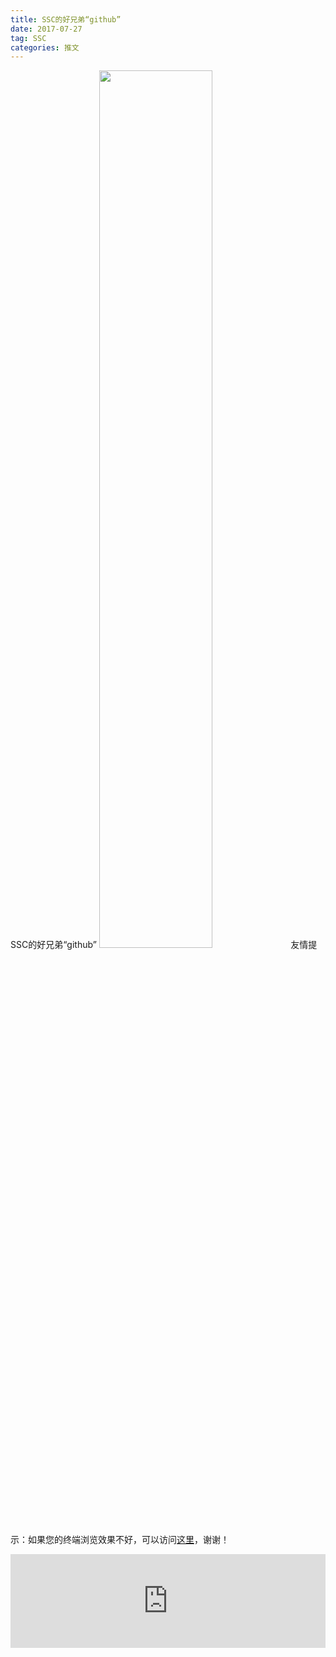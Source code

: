 ```yaml
---
title: SSC的好兄弟“github”
date: 2017-07-27
tag: SSC
categories: 推文
---
```

SSC的好兄弟“github”
<img src="http://mmbiz.qpic.cn/mmbiz_jpg/ACviaWTBFxhZkwwH5PTT8LY3Pic02RwpOhfh7dCpL8USE9cicj1JYxW9w0Kj8kEOIzV6U8Dm6dXZdR5dk0hLNA6qg/0?wx_fmt.jpeg" style="width: 60%; height: auto;"/><!--more-->
友情提示：如果您的终端浏览效果不好，可以访问[这里](https://stata-club.github.io/stata_article/2017-07-27.html)，谢谢！
<iframe src="https://stata-club.github.io/stata_article/2017-07-27.html" id="iframepage" frameborder="0" scrolling="no" marginheight="0" marginwidth="0" width="100%" onLoad="iFrameHeight()"></iframe>
<script type="text/javascript" language="javascript">
function iFrameHeight() {
var ifm= document.getElementById("iframepage");
var subWeb = document.frames ? document.frames["iframepage"].document : ifm.contentDocument;   
if(ifm != null && subWeb != null) {
 ifm.height = subWeb.body.scrollHeight;
} 
} 
</script> 